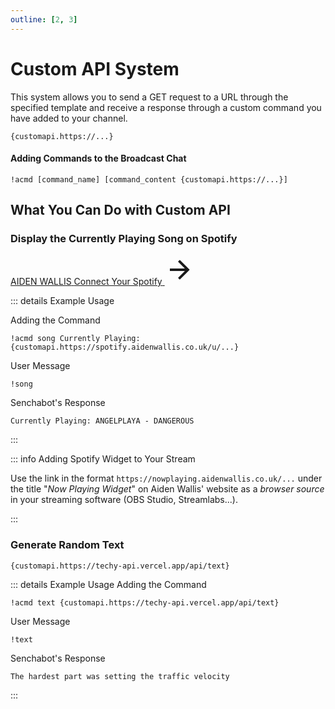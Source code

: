 ```yaml
---
outline: [2, 3]
---
```


# Custom API System <Badge type="warning" text="NEW"/>

This system allows you to send a GET request to a URL through the specified template and receive a response through a custom command you have added to your channel.

```
{customapi.https://...}
```

#### Adding Commands to the Broadcast Chat

```
!acmd [command_name] [command_content {customapi.https://...}]
```

## What You Can Do with Custom API

### Display the Currently Playing Song on Spotify <Badge type="warning" text="NEW"/>

<!-- AidenWallis - CONTENT REFERANCE LARGE -->
<style src="@theme/style.css"></style>
<div>
    <a class="content-ref" href="https://spotify.aidenwallis.co.uk/" target="blank_">
        <span class="ref-details">
            <span class="content-ref-section-title">AIDEN WALLIS</span>
            <span class="content-ref-page-title">Connect Your Spotify</span>
        </span>
        <svg style="width:48px;height:48px;" viewBox="0 0 24 24" class="content-ref-svg" aria-hidden="true"><path fill="currentColor" d="M4,11V13H16L10.5,18.5L11.92,19.92L19.84,12L11.92,4.08L10.5,5.5L16,11H4Z"></path></svg>
    </a>
</div>

::: details Example Usage

Adding the Command

```
!acmd song Currently Playing: {customapi.https://spotify.aidenwallis.co.uk/u/...}
```

User Message

```
!song
```

Senchabot's Response

```
Currently Playing: ANGELPLAYA - DANGEROUS
```

:::

::: info Adding Spotify Widget to Your Stream

Use the link in the format `https://nowplaying.aidenwallis.co.uk/...` under the title "_Now Playing Widget_" on Aiden Wallis' website as a _browser source_ in your streaming software (OBS Studio, Streamlabs...).

:::

### Generate Random Text

```
{customapi.https://techy-api.vercel.app/api/text}
```

::: details Example Usage
Adding the Command

```
!acmd text {customapi.https://techy-api.vercel.app/api/text}
```

User Message

```
!text
```

Senchabot's Response

```
The hardest part was setting the traffic velocity
```

:::